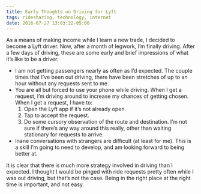 ```yaml
---
title: Early Thoughts on Driving for Lyft
tags: ridesharing, technology, internet
date: 2016-07-27 13:03:22-05:00
---
```


As a means of making income while I learn a new trade, I decided to become a Lyft driver. Now, after a month of legwork, I’m finally driving. After a few days of driving, these are some early and brief impressions of what it’s like to be a driver.

- I am not getting passengers nearly as often as I’d expected. The couple times that I’ve been out driving, there have been stretches of up to an hour without any requests sent to me.
- You are all but forced to use your phone while driving. When I get a request, I’m driving around to increase my chances of getting chosen. When I get a request, I have to:
	1. Open the Lyft app if it’s not already open.
	2. Tap to accept the request.
	3. Do some cursory observation of the route and destination.
	I’m not sure if there’s any way around this really, other than waiting stationary for requests to arrive.
- Inane conversations with strangers are difficult (at least for me). This is a skill I’m going to need to develop, and am looking forward to being better at.

It is clear that there is much more strategy involved in driving than I expected. I thought I would be pinged with ride requests pretty often while I was out driving, but that’s not the case. Being in the right place at the right time is important, and not easy.
